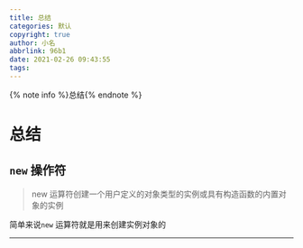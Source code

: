 ```yaml
---
title: 总结
categories: 默认
copyright: true
author: 小名
abbrlink: 96b1
date: 2021-02-26 09:43:55
tags:
---
```


{% note info %}总结{% endnote %}

<!-- more -->

# 总结

## `new` 操作符

> new 运算符创建一个用户定义的对象类型的实例或具有构造函数的内置对象的实例

简单来说`new` 运算符就是用来创建实例对象的

---

